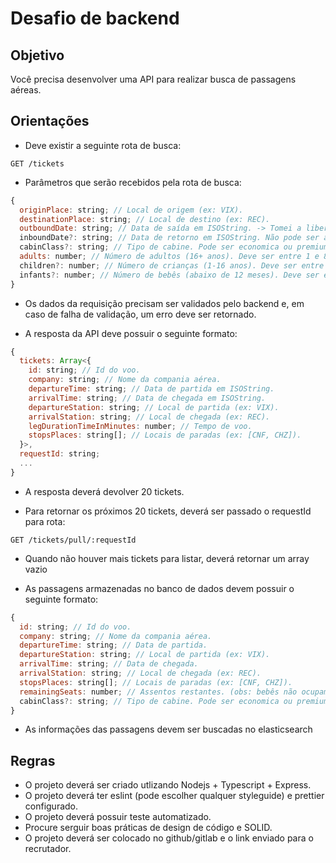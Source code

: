 # Desafio de backend

## Objetivo
Você precisa desenvolver uma API para realizar busca de passagens aéreas.

## Orientações

- Deve existir a seguinte rota de busca:
```
GET /tickets
```

- Parâmetros que serão recebidos pela rota de busca:
```js
{
  originPlace: string; // Local de origem (ex: VIX).
  destinationPlace: string; // Local de destino (ex: REC).
  outboundDate: string; // Data de saída em ISOString. -> Tomei a liberdade de buscar todas as passagens que fossem igual ou depois dessa data 
  inboundDate?: string; // Data de retorno em ISOString. Não pode ser anterior a outboundDate. -> Tomei a liberdade de buscar todas as passagens que fossem igual ou depois dessa data 
  cabinClass?: string; // Tipo de cabine. Pode ser economica ou premium.
  adults: number; // Número de adultos (16+ anos). Deve ser entre 1 e 8.
  children?: number; // Número de crianças (1-16 anos). Deve ser entre 0 e 8.
  infants?: number; // Número de bebês (abaixo de 12 meses). Deve ser entre 0 e 8.
}
```

- Os dados da requisição precisam ser validados pelo backend e, em caso de falha de validação, um erro deve ser retornado.

- A resposta da API deve possuir o seguinte formato:

```js
{
  tickets: Array<{
    id: string; // Id do voo.
    company: string; // Nome da compania aérea.
    departureTime: string; // Data de partida em ISOString.
    arrivalTime: string; // Data de chegada em ISOString.
    departureStation: string; // Local de partida (ex: VIX).
    arrivalStation: string; // Local de chegada (ex: REC).
    legDurationTimeInMinutes: number; // Tempo de voo.
    stopsPlaces: string[]; // Locais de paradas (ex: [CNF, CHZ]).
  }>,
  requestId: string;
  ...
}
```

- A resposta deverá devolver 20 tickets. 

- Para retornar os próximos 20 tickets, deverá ser passado o requestId para rota:

```
GET /tickets/pull/:requestId
```

- Quando não houver mais tickets para listar, deverá retornar um array vazio

- As passagens armazenadas no banco de dados devem possuir o seguinte formato:
```js
{
  id: string; // Id do voo.
  company: string; // Nome da compania aérea.
  departureTime: string; // Data de partida.
  departureStation: string; // Local de partida (ex: VIX).
  arrivalTime: string; // Data de chegada.
  arrivalStation: string; // Local de chegada (ex: REC).
  stopsPlaces: string[]; // Locais de paradas (ex: [CNF, CHZ]).
  remainingSeats: number; // Assentos restantes. (obs: bebês não ocupam assentos)
  cabinClass?: string; // Tipo de cabine. Pode ser economica ou premium.
}
```

- As informações das passagens devem ser buscadas no elasticsearch

## Regras

- O projeto deverá ser criado utlizando Nodejs + Typescript + Express.
- O projeto deverá ter eslint (pode escolher qualquer styleguide) e prettier configurado.
- O projeto deverá possuir teste automatizado.
- Procure serguir boas práticas de design de código e SOLID.
- O projeto deverá ser colocado no github/gitlab e o link enviado para o recrutador.
